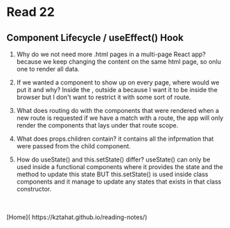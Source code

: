 # Read 22

## Component Lifecycle / useEffect() Hook

1. Why do we not need more .html pages in a multi-page React app?
    because we keep changing the content on the same html page, so onlu one to render all data.

2. If we wanted a component to show up on every page, where would we put it and why?
    Inside the <BrowserRouter />, outside a <Route /> because I want it to be inside the browser but I don't want to restrict it with some sort of route.

3. What does routing do with the components that were rendered when a new route is requested
    if we have a match with a route, the app will only render the components that lays under that route scope.

4. What does props.children contain?
    it contains all the infprmation that were passed from the child component.

5. How do useState() and this.setState() differ?
    useState() can only be used inside a functional components where it provides the state and the method to update this state BUT this.setState() is used inside class components and it manage to update any states that exists in that class constructor.


<br />
<br />
[Home]( https://kztahat.github.io/reading-notes/)